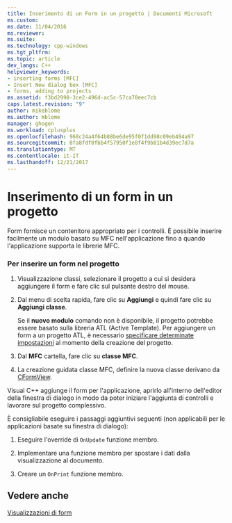 ```yaml
---
title: Inserimento di un Form in un progetto | Documenti Microsoft
ms.custom: 
ms.date: 11/04/2016
ms.reviewer: 
ms.suite: 
ms.technology: cpp-windows
ms.tgt_pltfrm: 
ms.topic: article
dev_langs: C++
helpviewer_keywords:
- inserting forms [MFC]
- Insert New dialog box [MFC]
- forms, adding to projects
ms.assetid: f3bd2998-3ce2-496d-ac5c-57ca70eec7cb
caps.latest.revision: "9"
author: mikeblome
ms.author: mblome
manager: ghogen
ms.workload: cplusplus
ms.openlocfilehash: 968c24a4f64b88be6de95f0f1dd98c09eb494a97
ms.sourcegitcommit: 8fa8fdf0fbb4f57950f1e8f4f9b81b4d39ec7d7a
ms.translationtype: MT
ms.contentlocale: it-IT
ms.lasthandoff: 12/21/2017
---
```

# <a name="inserting-a-form-into-a-project"></a>Inserimento di un form in un progetto
Form fornisce un contenitore appropriato per i controlli. È possibile inserire facilmente un modulo basato su MFC nell'applicazione fino a quando l'applicazione supporta le librerie MFC.  
  
### <a name="to-insert-a-form-into-your-project"></a>Per inserire un form nel progetto  
  
1.  Visualizzazione classi, selezionare il progetto a cui si desidera aggiungere il form e fare clic sul pulsante destro del mouse.  
  
2.  Dal menu di scelta rapida, fare clic su **Aggiungi** e quindi fare clic su **Aggiungi classe**.  
  
     Se il **nuovo modulo** comando non è disponibile, il progetto potrebbe essere basato sulla libreria ATL (Active Template). Per aggiungere un form a un progetto ATL, è necessario [specificare determinate impostazioni](../atl/reference/application-settings-atl-project-wizard.md) al momento della creazione del progetto.  
  
3.  Dal **MFC** cartella, fare clic su **classe MFC**.  
  
4.  La creazione guidata classe MFC, definire la nuova classe derivano da [CFormView](../mfc/reference/cformview-class.md).  
  
 Visual C++ aggiunge il form per l'applicazione, aprirlo all'interno dell'editor della finestra di dialogo in modo da poter iniziare l'aggiunta di controlli e lavorare sul progetto complessivo.  
  
 È consigliabile eseguire i passaggi aggiuntivi seguenti (non applicabili per le applicazioni basate su finestra di dialogo):  
  
1.  Eseguire l'override di `OnUpdate` funzione membro.  
  
2.  Implementare una funzione membro per spostare i dati dalla visualizzazione al documento.  
  
3.  Creare un `OnPrint` funzione membro.  
  
## <a name="see-also"></a>Vedere anche  
 [Visualizzazioni di form](../mfc/form-views-mfc.md)

